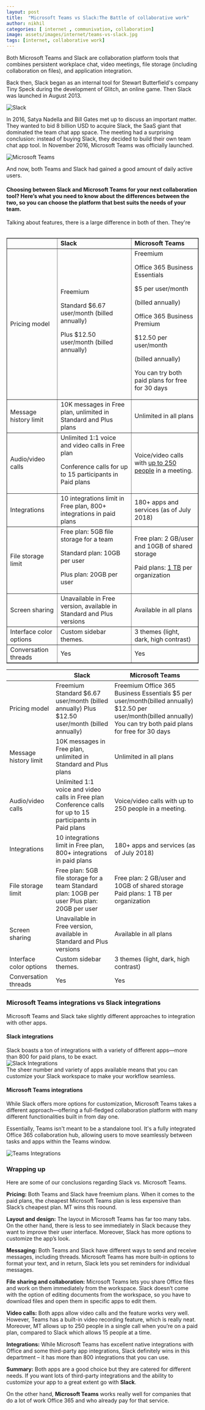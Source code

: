 ```yaml
---
layout: post
title:  "Microsoft Teams vs Slack:The Battle of collaborative work"
author: nikhil
categories: [ internet , communivation, collaboration]
image: assets/images/internet/teams-vs-slack.jpg
tags: [internet, collaborative work]
---
```


Both Microsoft Teams and Slack are collaboration platform tools that combines persistent workplace chat, video meetings, file storage (including collaboration on files), and application integration.   

Back then, Slack began as an internal tool for Stewart Butterfield's company Tiny Speck during the development of Glitch, an online game. Then Slack was launched in August 2013.

<img src="{{ site.baseurl }}/assets/images/internet/slack-intro.jpg" alt="Slack" title="Slack" />   

In 2016, Satya Nadella and Bill Gates met up to discuss an important matter. They wanted to bid 8 billion USD to acquire Slack, the SaaS giant that dominated the team chat app space. The meeting had a surprising conclusion: instead of buying Slack, they decided to build their own team chat app tool. In November 2016, Microsoft Teams was officially launched.  

<img src="{{ site.baseurl }}/assets/images/internet/teams-intro.jpg" alt="Microsoft Teams" title="Microsoft Teams" />  

And now, both Teams and Slack had gained a good amount of daily active users.  

#### Choosing between Slack and Microsoft Teams for your next collaboration tool? Here’s what you need to know about the differences between the two, so you can choose the platform that best suits the needs of your team.  

Talking about features, there is a large difference in both of then. They're  

<table>

<table class="table-three-columns" border="1px">
<tbody>
<tr><td></td>
<td><strong>Slack</strong></td><td><strong>Microsoft Teams</strong></td></tr>
<tr><td>Pricing model</td><td>Freemium<p></p><p>Standard $6.67 user/month (billed annually)</p><p>Plus $12.50 user/month (billed annually)</p></td><td><span style="font-weight: 400;">Freemium</span><p></p><p>Office 365 Business Essentials</p><p>$5 per user/month</p><p>(billed annually)</p><p>Office 365 Business Premium</p><p>$12.50 per user/month</p><p>(billed annually)</p><p>You can try both paid plans for free for 30 days</p></td></tr>
<tr><td>Message history limit</td><td>10K messages in Free plan, unlimited in Standard and Plus plans</td><td>Unlimited in all plans</td></tr>
<tr><td>Audio/video calls</td><td>Unlimited 1:1 voice and video calls in Free plan<p></p><p>Conference calls for up to 15 participants in Paid plans</p></td><td>Voice/video calls with <a href="https://docs.microsoft.com/en-us/microsoftteams/limits-specifications-teams" target="_blank" rel="noopener noreferrer">up to 250 people</a> in a meeting.</td></tr>
<tr><td>Integrations</td><td>10 integrations limit in Free plan, 800+ integrations in paid plans</td><td>180+ apps and services (as of July 2018)</td></tr>
<tr><td>File storage limit</td><td>Free plan: 5GB file storage for a team<p></p><p>Standard plan: 10GB per user</p><p>Plus plan: 20GB per user</p></td><td><span style="font-weight: 400;">Free plan: </span><span style="font-weight: 400;">2 GB/user and 10GB of shared storage</span><p></p><p><span style="font-weight: 400;">Paid plans: </span><a href="https://docs.microsoft.com/en-us/microsoftteams/limits-specifications-teams"><span style="font-weight: 400;">1 TB</span></a><span style="font-weight: 400;"> per organization</span></p></td></tr>
<tr><td>Screen sharing</td><td>Unavailable in Free version, available in Standard and Plus versions</td><td><span style="font-weight: 400;">Available in all plans</span></td></tr>
<tr><td>Interface color options</td><td>Custom sidebar themes.</td><td>3 themes (light, dark, high contrast)</td></tr>
<tr><td>Conversation threads</td><td>Yes</td><td>Yes</td></tr>
</tbody>
</table>    

|                         |  Slack                                                                                                    |  Microsoft Teams                                                                                                                                                     |
|-------------------------|-----------------------------------------------------------------------------------------------------------|----------------------------------------------------------------------------------------------------------------------------------------------------------------------|
| Pricing model           | Freemium Standard $6.67 user/month (billed annually)  Plus $12.50 user/month (billed annually)            | Freemium Office 365 Business Essentials  $5 per user/month(billed annually) $12.50 per user/month(billed annually)  You can try both paid plans for free for 30 days |
| Message history limit   | 10K messages in Free plan, unlimited in Standard and Plus plans                                           | Unlimited in all plans                                                                                                                                               |
| Audio/video calls       | Unlimited 1:1 voice and video calls in Free plan Conference calls for up to 15 participants in Paid plans | Voice/video calls with up to 250 people in a meeting.                                                                                                                |
| Integrations            | 10 integrations limit in Free plan, 800+ integrations in paid plans                                       | 180+ apps and services (as of July 2018)                                                                                                                             |
| File storage limit      | Free plan: 5GB file storage for a team Standard plan: 10GB per user  Plus plan: 20GB per user             | Free plan: 2 GB/user and 10GB of shared storage Paid plans: 1 TB per organization                                                                                    |
| Screen sharing          | Unavailable in Free version, available in Standard and Plus versions                                      | Available in all plans                                                                                                                                               |
| Interface color options | Custom sidebar themes.                                                                                    | 3 themes (light, dark, high contrast)                                                                                                                                |
| Conversation threads    |  Yes                                                                                                      | Yes                                                                                                                                                                  |

### Microsoft Teams integrations vs Slack integrations  

 Microsoft Teams and Slack take slightly different approaches to integration with other apps.  

#### Slack integrations  
Slack boasts a ton of integrations with a variety of different apps—more than 800 for paid plans, to be exact.  
<img src="{{ site.baseurl }}/assets/images/internet/slack-integrations.png" alt="Slack Integrations" title="Slack Integrations" />   
The sheer number and variety of apps available means that you can customize your Slack workspace to make your workflow seamless.  

#### Microsoft Teams integrations  

While Slack offers more options for customization, Microsoft Teams takes a different approach—offering a full-fledged collaboration platform with many different functionalities built in from day one.  

Essentially, Teams isn't meant to be a standalone tool. It's a fully integrated Office 365 collaboration hub, allowing users to move seamlessly between tasks and apps within the Teams window.  

<img src="{{ site.baseurl }}/assets/images/internet/teams-integrations.jpg" alt="Teams Integrations" title="Teams Integrations" />   


### Wrapping up  

Here are some of our conclusions regarding Slack vs. Microsoft Teams.  

**Pricing:** Both Teams and Slack have freemium plans. When it comes to the paid plans, the cheapest Microsoft Teams plan is less expensive than Slack’s cheapest plan. MT wins this roound.  

**Layout and design:** The layout in Microsoft Teams has far too many tabs. On the other hand, there is less to see immediately in Slack because they want to improve their user interface. Moreover, Slack has more options to customize the app’s look.  

**Messaging:** Both Teams and Slack have different ways to send and receive messages, including threads. Microsoft Teams has more built-in options to format your text, and in return, Slack lets you set reminders for individual messages.  

**File sharing and collaboration:** Microsoft Teams lets you share Office files and work on them immediately from the workspace. Slack doesn’t come with the option of editing documents from the workspace, so you have to download files and open them in specific apps to edit them.  

**Video calls:** Both apps allow video calls and the feature works very well. However, Teams has a built-in video recording feature, which is really neat. Moreover, MT allows up to 250 people in a single call when you’re on a paid plan, compared to Slack which allows 15 people at a time.  

**Integrations:** While Microsoft Teams has excellent native integrations with Office and some third-party app integrations, Slack definitely wins in this department – it has more than 800 integrations that you can use.  

**Summary:** Both apps are a good choice but they are catered for different needs. If you want lots of third-party integrations and the ability to customize your app to a great extent go with **Slack**.

On the other hand, **Microsoft Teams** works really well for companies that do a lot of work Office 365 and who already pay for that service.
